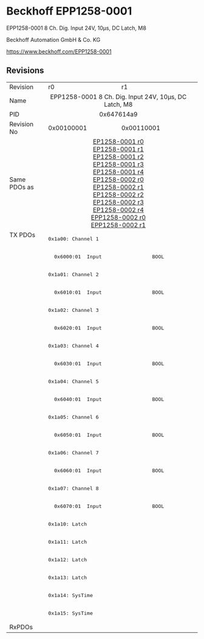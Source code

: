 # Beckhoff EPP1258-0001

EPP1258-0001 8 Ch. Dig. Input 24V, 10µs, DC Latch, M8

Beckhoff Automation GmbH & Co. KG

https://www.beckhoff.com/EPP1258-0001

## Revisions
<table>
<tr >
<td>Revision</td>
<td>r0</td>
<td>r1</td>
</tr>
<tr >
<td>Name</td>
<td colspan=2 align="center">EPP1258-0001 8 Ch. Dig. Input 24V, 10µs, DC Latch, M8</td>
</tr>
<tr >
<td>PID</td>
<td colspan=2 align="center">0x647614a9</td>
</tr>
<tr >
<td>Revision No</td>
<td>0x00100001</td>
<td>0x00110001</td>
</tr>
<tr >
<td>Same PDOs as</td>
<td colspan=2 align="center"><a href="EP1258-0001">EP1258-0001 r0</a><br/><a href="EP1258-0001">EP1258-0001 r1</a><br/><a href="EP1258-0001">EP1258-0001 r2</a><br/><a href="EP1258-0001">EP1258-0001 r3</a><br/><a href="EP1258-0001">EP1258-0001 r4</a><br/><a href="EP1258-0002">EP1258-0002 r0</a><br/><a href="EP1258-0002">EP1258-0002 r1</a><br/><a href="EP1258-0002">EP1258-0002 r2</a><br/><a href="EP1258-0002">EP1258-0002 r3</a><br/><a href="EP1258-0002">EP1258-0002 r4</a><br/><a href="EPP1258-0002">EPP1258-0002 r0</a><br/><a href="EPP1258-0002">EPP1258-0002 r1</a></td>
</tr>
<tr class="txpdo">
<td rowspan=22 valign=top>TX PDOs</td>
<td colspan=2 align="left"><pre>0x1a00: Channel 1</pre></td>
<td></td>
</tr>
<tr class="txpdo">
<td colspan=2 align="left"><pre>  0x6000:01  Input                 BOOL</pre></td>
</tr>
<tr class="txpdo">
<td colspan=2 align="left"><pre>0x1a01: Channel 2</pre></td>
</tr>
<tr class="txpdo">
<td colspan=2 align="left"><pre>  0x6010:01  Input                 BOOL</pre></td>
</tr>
<tr class="txpdo">
<td colspan=2 align="left"><pre>0x1a02: Channel 3</pre></td>
</tr>
<tr class="txpdo">
<td colspan=2 align="left"><pre>  0x6020:01  Input                 BOOL</pre></td>
</tr>
<tr class="txpdo">
<td colspan=2 align="left"><pre>0x1a03: Channel 4</pre></td>
</tr>
<tr class="txpdo">
<td colspan=2 align="left"><pre>  0x6030:01  Input                 BOOL</pre></td>
</tr>
<tr class="txpdo">
<td colspan=2 align="left"><pre>0x1a04: Channel 5</pre></td>
</tr>
<tr class="txpdo">
<td colspan=2 align="left"><pre>  0x6040:01  Input                 BOOL</pre></td>
</tr>
<tr class="txpdo">
<td colspan=2 align="left"><pre>0x1a05: Channel 6</pre></td>
</tr>
<tr class="txpdo">
<td colspan=2 align="left"><pre>  0x6050:01  Input                 BOOL</pre></td>
</tr>
<tr class="txpdo">
<td colspan=2 align="left"><pre>0x1a06: Channel 7</pre></td>
</tr>
<tr class="txpdo">
<td colspan=2 align="left"><pre>  0x6060:01  Input                 BOOL</pre></td>
</tr>
<tr class="txpdo">
<td colspan=2 align="left"><pre>0x1a07: Channel 8</pre></td>
</tr>
<tr class="txpdo">
<td colspan=2 align="left"><pre>  0x6070:01  Input                 BOOL</pre></td>
</tr>
<tr class="txpdo">
<td colspan=2 align="left"><pre>0x1a10: Latch</pre></td>
</tr>
<tr class="txpdo">
<td colspan=2 align="left"><pre>0x1a11: Latch</pre></td>
</tr>
<tr class="txpdo">
<td colspan=2 align="left"><pre>0x1a12: Latch</pre></td>
</tr>
<tr class="txpdo">
<td colspan=2 align="left"><pre>0x1a13: Latch</pre></td>
</tr>
<tr class="txpdo">
<td colspan=2 align="left"><pre>0x1a14: SysTime</pre></td>
</tr>
<tr class="txpdo">
<td colspan=2 align="left"><pre>0x1a15: SysTime</pre></td>
</tr>
<tr >
<td>RxPDOs</td>
<td colspan=2 align="left"></td>
</tr>
</table>
